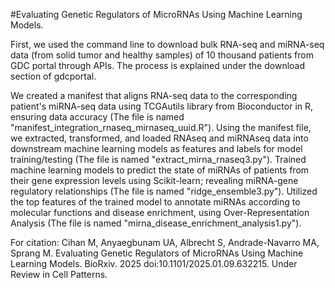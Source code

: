 #Evaluating Genetic Regulators of MicroRNAs Using Machine Learning Models. 

First, we used the command line to download bulk RNA-seq and miRNA-seq data (from solid tumor and healthy samples) of 10 thousand patients from GDC portal through APIs. The process is explained under the download section of gdcportal. 

We created a manifest that aligns RNA-seq data to the corresponding patient's miRNA-seq data using TCGAutils library from Bioconductor in R, ensuring data accuracy (The file is named "manifest_integration_rnaseq_mirnaseq_uuid.R"). 
Using the manifest file, we extracted, transformed, and loaded RNAseq and miRNAseq data into downstream machine learning models as features and labels for model training/testing (The file is named "extract_mirna_rnaseq3.py").
Trained machine learning models to predict the state of miRNAs of patients from their gene expression levels using Scikit-learn; revealing miRNA-gene regulatory relationships (The file is named "ridge_ensemble3.py"). 
Utilized the top features of the trained model to annotate miRNAs according to molecular functions and disease enrichment, using Over-Representation Analysis (The file is named "mirna_disease_enrichment_analysis1.py"). 

For citation:
Cihan M, Anyaegbunam UA, Albrecht S, Andrade-Navarro MA, Sprang M. Evaluating Genetic Regulators of MicroRNAs Using Machine Learning Models. BioRxiv. 2025 doi:10.1101/2025.01.09.632215. Under Review in Cell Patterns. 
